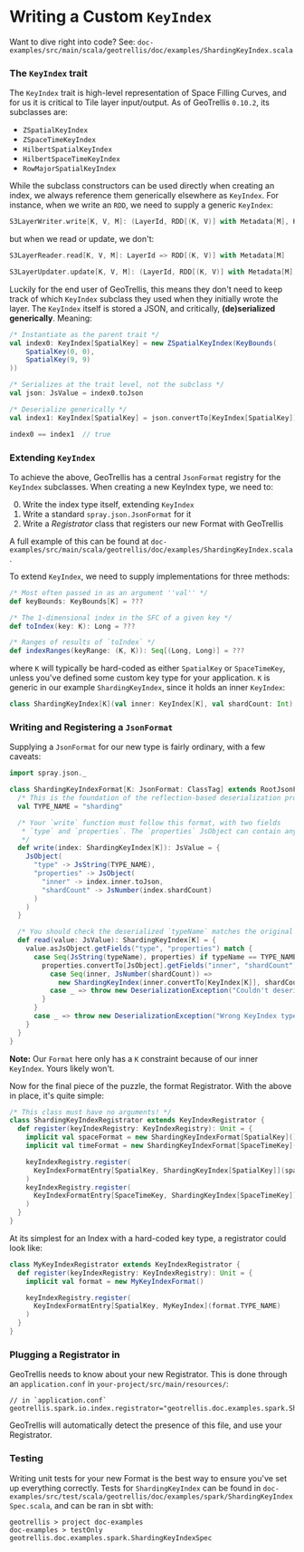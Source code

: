 Writing a Custom `KeyIndex`
===========================

Want to dive right into code? See:
`doc-examples/src/main/scala/geotrellis/doc/examples/ShardingKeyIndex.scala`

### The `KeyIndex` trait

The `KeyIndex` trait is high-level representation of Space Filling Curves,
and for us it is critical to Tile layer input/output. As of GeoTrellis
`0.10.2`, its subclasses are:

- `ZSpatialKeyIndex`
- `ZSpaceTimeKeyIndex`
- `HilbertSpatialKeyIndex`
- `HilbertSpaceTimeKeyIndex`
- `RowMajorSpatialKeyIndex`

While the subclass constructors can be used directly when creating an index,
we always reference them generically elsewhere as `KeyIndex`. For instance,
when we write an `RDD`, we need to supply a generic `KeyIndex`:

```scala
S3LayerWriter.write[K, V, M]: (LayerId, RDD[(K, V)] with Metadata[M], KeyIndex[K]) => Unit
```

but when we read or update, we don't:

```scala
S3LayerReader.read[K, V, M]: LayerId => RDD[(K, V)] with Metadata[M]

S3LayerUpdater.update[K, V, M]: (LayerId, RDD[(K, V)] with Metadata[M]) => Unit
```

Luckily for the end user of GeoTrellis, this means they don't need to keep
track of which `KeyIndex` subclass they used when they initially wrote the
layer. The `KeyIndex` itself is stored a JSON, and critically,
**(de)serialized generically**. Meaning:

```scala
/* Instantiate as the parent trait */
val index0: KeyIndex[SpatialKey] = new ZSpatialKeyIndex(KeyBounds(
    SpatialKey(0, 0),
    SpatialKey(9, 9)
))

/* Serializes at the trait level, not the subclass */
val json: JsValue = index0.toJson

/* Deserialize generically */
val index1: KeyIndex[SpatialKey] = json.convertTo[KeyIndex[SpatialKey]]

index0 == index1  // true
```

### Extending `KeyIndex`

To achieve the above, GeoTrellis has a central `JsonFormat` registry for the `KeyIndex`
subclasses. When creating a new KeyIndex type, we need to:

0. Write the index type itself, extending `KeyIndex`
1. Write a standard `spray.json.JsonFormat` for it
2. Write a *Registrator* class that registers our new Format with GeoTrellis

A full example of this can be found at
`doc-examples/src/main/scala/geotrellis/doc/examples/ShardingKeyIndex.scala`.

To extend `KeyIndex`, we need to supply implementations for three methods:

```scala
/* Most often passed in as an argument ''val'' */
def keyBounds: KeyBounds[K] = ???

/* The 1-dimensional index in the SFC of a given key */
def toIndex(key: K): Long = ???

/* Ranges of results of `toIndex` */
def indexRanges(keyRange: (K, K)): Seq[(Long, Long)] = ???
```

where `K` will typically be hard-coded as either `SpatialKey` or
`SpaceTimeKey`, unless you've defined some custom key type for your
application. `K` is generic in our example `ShardingKeyIndex`, since it
holds an inner `KeyIndex`:

```scala
class ShardingKeyIndex[K](val inner: KeyIndex[K], val shardCount: Int) extends KeyIndex[K] { ... }
```

### Writing and Registering a `JsonFormat`

Supplying a `JsonFormat` for our new type is fairly ordinary, with a few
caveats:

```scala
import spray.json._

class ShardingKeyIndexFormat[K: JsonFormat: ClassTag] extends RootJsonFormat[ShardingKeyIndex[K]] {
  /* This is the foundation of the reflection-based deserialization process */
  val TYPE_NAME = "sharding"

  /* Your `write` function must follow this format, with two fields
   * `type` and `properties`. The `properties` JsObject can contain anything.
   */
  def write(index: ShardingKeyIndex[K]): JsValue = {
    JsObject(
      "type" -> JsString(TYPE_NAME),
      "properties" -> JsObject(
        "inner" -> index.inner.toJson,
        "shardCount" -> JsNumber(index.shardCount)
      )
    )
  }

  /* You should check the deserialized `typeName` matches the original */
  def read(value: JsValue): ShardingKeyIndex[K] = {
    value.asJsObject.getFields("type", "properties") match {
      case Seq(JsString(typeName), properties) if typeName == TYPE_NAME => {
        properties.convertTo[JsObject].getFields("inner", "shardCount") match {
          case Seq(inner, JsNumber(shardCount)) =>
            new ShardingKeyIndex(inner.convertTo[KeyIndex[K]], shardCount.toInt)
          case _ => throw new DeserializationException("Couldn't deserialize ShardingKeyIndex.")
        }
      }
      case _ => throw new DeserializationException("Wrong KeyIndex type: ShardingKeyIndex expected.")
    }
  }
}
```

**Note:** Our `Format` here only has a `K` constraint because of our inner
`KeyIndex`. Yours likely won't.

Now for the final piece of the puzzle, the format Registrator. With the
above in place, it's quite simple:

```scala
/* This class must have no arguments! */
class ShardingKeyIndexRegistrator extends KeyIndexRegistrator {
  def register(keyIndexRegistry: KeyIndexRegistry): Unit = {
    implicit val spaceFormat = new ShardingKeyIndexFormat[SpatialKey]()
    implicit val timeFormat = new ShardingKeyIndexFormat[SpaceTimeKey]()

    keyIndexRegistry.register(
      KeyIndexFormatEntry[SpatialKey, ShardingKeyIndex[SpatialKey]](spaceFormat.TYPE_NAME)
    )
    keyIndexRegistry.register(
      KeyIndexFormatEntry[SpaceTimeKey, ShardingKeyIndex[SpaceTimeKey]](timeFormat.TYPE_NAME)
    )
  }
}
```

At its simplest for an Index with a hard-coded key type, a registrator could look like:

```scala
class MyKeyIndexRegistrator extends KeyIndexRegistrator {
  def register(keyIndexRegistry: KeyIndexRegistry): Unit = {
    implicit val format = new MyKeyIndexFormat()

    keyIndexRegistry.register(
      KeyIndexFormatEntry[SpatialKey, MyKeyIndex](format.TYPE_NAME)
    )
  }
}
```

### Plugging a Registrator in

GeoTrellis needs to know about your new Registrator. This is done through an
`application.conf` in `your-project/src/main/resources/`:

```
// in `application.conf`
geotrellis.spark.io.index.registrator="geotrellis.doc.examples.spark.ShardingKeyIndexRegistrator"
```

GeoTrellis will automatically detect the presence of this file, and use your
Registrator.

### Testing

Writing unit tests for your new Format is the best way to ensure you've set
up everything correctly. Tests for `ShardingKeyIndex` can be found in
`doc-examples/src/test/scala/geotrellis/doc/examples/spark/ShardingKeyIndexSpec.scala`,
and can be ran in sbt with:
```
geotrellis > project doc-examples
doc-examples > testOnly geotrellis.doc.examples.spark.ShardingKeyIndexSpec
```
